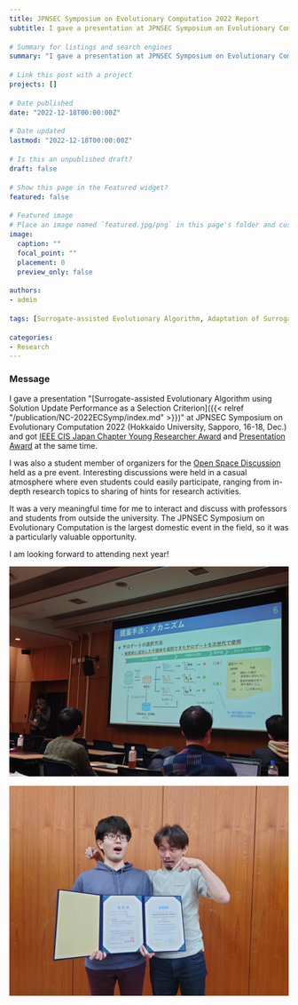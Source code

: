 ```yaml
---
title: JPNSEC Symposium on Evolutionary Computation 2022 Report
subtitle: I gave a presentation at JPNSEC Symposium on Evolutionary Computation 2022 (Hokkaido University, Sapporo, 16-18, Dec.) and got two awards.

# Summary for listings and search engines
summary: "I gave a presentation at JPNSEC Symposium on Evolutionary Computation 2022 (Hokkaido University, Sapporo, 16-18, Dec.) and got IEEE CIS Japan Chapter Young Researcher Award and Presentation Award at the same time. I was also a student member of organizers for the Open Space Discussion held as a pre event. Thank you to all those who helped make this event possible."

# Link this post with a project
projects: []

# Date published
date: "2022-12-18T00:00:00Z"

# Date updated
lastmod: "2022-12-18T00:00:00Z"

# Is this an unpublished draft?
draft: false

# Show this page in the Featured widget?
featured: false

# Featured image
# Place an image named `featured.jpg/png` in this page's folder and customize its options here.
image:
  caption: ""
  focal_point: ""
  placement: 0
  preview_only: false

authors:
- admin

tags: [Surrogate-assisted Evolutionary Algorithm, Adaptation of Surrogate, Radial Basis Function Network, Gaussian Process, Differential Evolution]

categories:
- Research
---
```


### Message

I gave a presentation \"[Surrogate-assisted Evolutionary Algorithm using Solution Update Performance as a Selection Criterion]({{< relref "/publication/NC-2022ECSymp/index.md" >}})\" at JPNSEC Symposium on Evolutionary Computation 2022 (Hokkaido University, Sapporo, 16-18, Dec.) and got [IEEE CIS Japan Chapter Young Researcher Award](http://www.ieee-jp.org/section/tokyo/chapter/CIS-11/index.php?TopPage-J/YRA-J) and [Presentation Award](http://www.jpnsec.org/bestposters.html) at the same time.

I was also a student member of organizers for the [Open Space Discussion](https://sites.google.com/view/osd2022-jpsec) held as a pre event. Interesting discussions were held in a casual atmosphere where even students could easily participate, ranging from in-depth research topics to sharing of hints for research activities.

It was a very meaningful time for me to interact and discuss with professors and students from outside the university. The JPNSEC Symposium on Evolutionary Computation is the largest domestic event in the field, so it was a particularly valuable opportunity.

I am looking forward to attending next year!

![photo1](1.jpg)

![photo2](2.jpg)
